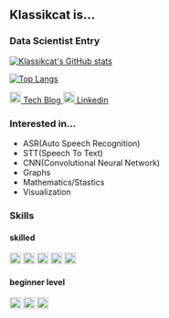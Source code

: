 ## Klassikcat is...

### Data Scientist Entry

[![Klassikcat's GitHub stats](https://github-readme-stats.vercel.app/api?username=klassikcat)](https://github.com/anuraghazra/github-readme-stats)

[![Top Langs](https://github-readme-stats.vercel.app/api/top-langs/?username=klassikcat)](https://github.com/anuraghazra/github-readme-stats)

<a href="https://klassikcat.tistory.com/"><img src="https://blog.kakaocdn.net/dn/YOaV5/btqNCx5i2oI/SN6tL5BkJX7bUjlkUQwoW0/img.png" width=20px> Tech Blog </a>   <a href="https://www.linkedin.com/in/%EC%A0%95%ED%83%9C-%EC%8B%A0-3137781a8/"><img src="https://cdn-icons-png.flaticon.com/512/174/174857.png" width=20px> Linkedin</a> 

### Interested in...
- ASR(Auto Speech Recognition)
- STT(Speech To Text)
- CNN(Convolutional Neural Network)
- Graphs
- Mathematics/Stastics
- Visualization

### Skills
#### skilled
<img src="https://cdn3.iconfinder.com/data/icons/logos-and-brands-adobe/512/267_Python-512.png" width=20px> <img src="https://avatars.githubusercontent.com/u/15658638?s=280&v=4" width=20px> <img src="https://upload.wikimedia.org/wikipedia/commons/thumb/3/3f/Git_icon.svg/1024px-Git_icon.svg.png" width=20px> <img src="https://pandas.pydata.org/static/img/pandas_mark.svg" width=20px> <img src="https://numpy.org/images/logos/numpy.svg" width=20px> 

#### beginner level
<img src="https://upload.wikimedia.org/wikipedia/commons/thumb/1/10/PyTorch_logo_icon.svg/1200px-PyTorch_logo_icon.svg.png" height=20px> <img src="https://www.vhv.rs/dpng/d/456-4562295_library-of-javascript-icon-graphic-freeuse-png-files.png" width=20px> <img src="https://upload.wikimedia.org/wikipedia/commons/thumb/2/29/Postgresql_elephant.svg/1200px-Postgresql_elephant.svg.png" width=20px>
